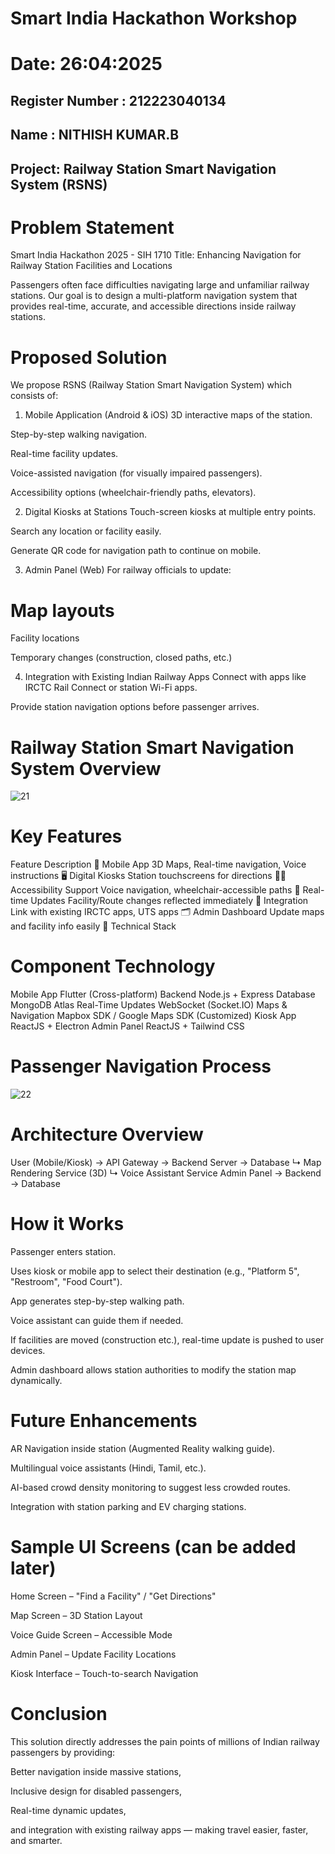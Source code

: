 # Smart India Hackathon Workshop
# Date: 26:04:2025
## Register Number : 212223040134
## Name : NITHISH KUMAR.B

## Project: Railway Station Smart Navigation System (RSNS)
# Problem Statement
Smart India Hackathon 2025 - SIH 1710
Title: Enhancing Navigation for Railway Station Facilities and Locations

Passengers often face difficulties navigating large and unfamiliar railway stations. Our goal is to design a multi-platform navigation system that provides real-time, accurate, and accessible directions inside railway stations.

# Proposed Solution
We propose RSNS (Railway Station Smart Navigation System) which consists of:

1. Mobile Application (Android & iOS)
3D interactive maps of the station.

Step-by-step walking navigation.

Real-time facility updates.

Voice-assisted navigation (for visually impaired passengers).

Accessibility options (wheelchair-friendly paths, elevators).

2. Digital Kiosks at Stations
Touch-screen kiosks at multiple entry points.

Search any location or facility easily.

Generate QR code for navigation path to continue on mobile.

3. Admin Panel (Web)
For railway officials to update:

# Map layouts

Facility locations

Temporary changes (construction, closed paths, etc.)

4. Integration with Existing Indian Railway Apps
Connect with apps like IRCTC Rail Connect or station Wi-Fi apps.

Provide station navigation options before passenger arrives.

# Railway Station Smart Navigation System Overview
![21](https://github.com/user-attachments/assets/00c2bcba-1f73-45a9-8a79-91a5e39727ad)


# Key Features

Feature	Description
📱 Mobile App	3D Maps, Real-time navigation, Voice instructions
🖥️ Digital Kiosks	Station touchscreens for directions
👩‍🦯 Accessibility Support	Voice navigation, wheelchair-accessible paths
🔄 Real-time Updates	Facility/Route changes reflected immediately
🔗 Integration	Link with existing IRCTC apps, UTS apps
🗂️ Admin Dashboard	Update maps and facility info easily
🧩 Technical Stack

# Component	Technology
Mobile App	Flutter (Cross-platform)
Backend	Node.js + Express
Database	MongoDB Atlas
Real-Time Updates	WebSocket (Socket.IO)
Maps & Navigation	Mapbox SDK / Google Maps SDK (Customized)
Kiosk App	ReactJS + Electron
Admin Panel	ReactJS + Tailwind CSS

# Passenger Navigation Process
![22](https://github.com/user-attachments/assets/eb32e5a7-cd34-4229-8c64-e2b78fe65090)



# Architecture Overview
User (Mobile/Kiosk) -> API Gateway -> Backend Server -> Database
                               ↳ Map Rendering Service (3D)
                               ↳ Voice Assistant Service
Admin Panel -> Backend -> Database

# How it Works
Passenger enters station.

Uses kiosk or mobile app to select their destination (e.g., "Platform 5", "Restroom", "Food Court").

App generates step-by-step walking path.

Voice assistant can guide them if needed.

If facilities are moved (construction etc.), real-time update is pushed to user devices.

Admin dashboard allows station authorities to modify the station map dynamically.

# Future Enhancements
AR Navigation inside station (Augmented Reality walking guide).

Multilingual voice assistants (Hindi, Tamil, etc.).

AI-based crowd density monitoring to suggest less crowded routes.

Integration with station parking and EV charging stations.

# Sample UI Screens (can be added later)
Home Screen – "Find a Facility" / "Get Directions"

Map Screen – 3D Station Layout

Voice Guide Screen – Accessible Mode

Admin Panel – Update Facility Locations

Kiosk Interface – Touch-to-search Navigation

# Conclusion
This solution directly addresses the pain points of millions of Indian railway passengers by providing:

Better navigation inside massive stations,

Inclusive design for disabled passengers,

Real-time dynamic updates,

and integration with existing railway apps — making travel easier, faster, and smarter.

